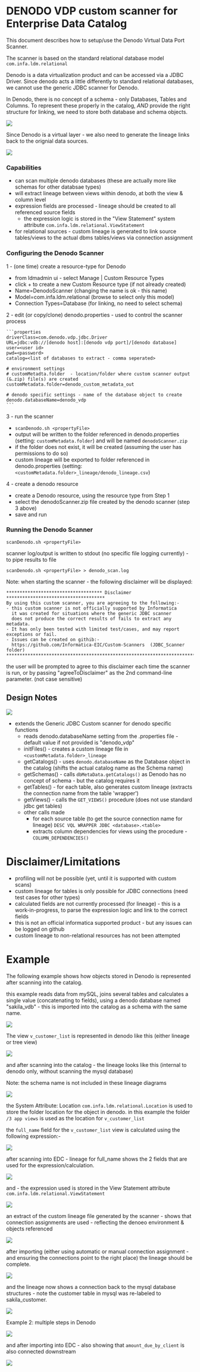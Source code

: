 # DENODO VDP custom scanner for Enterprise Data Catalog

This document describes how to setup/use the Denodo Virtual Data Port Scanner.

The scanner is based on the standard relational database model `com.infa.ldm.relational`

Denodo is a data virtualization product and can be accessed via a JDBC Driver.  Since denodo acts a little differently to standard relational databases, we cannot use the generic JDBC scanner for Denodo.

In Denodo, there is no concept of a schema - only Databases, Tables and Columns.  To represent these properly in the catalog, *AND* provide the right structure for linking, we need to store both database and schema objects.
 

<img src="denodo_model.svg">

Since Denodo is a virtual layer - we also need to generate the lineage links back to the orignial data sources.

<img src="denodo_scanner_overview.png">



### Capabilities

* can scan multiple denodo databases (these are actually more like schemas for other databsae types)
* will extract lineage between views within denodo, at both the view & column level
* expression fields are processed - lineage should be created to all referenced source fields
    * the expression logic is stored in the "View Statement" system attribute `com.infa.ldm.relational.ViewStatement`
* for relational sources - custom lineage is generated to link source tables/views to the actual dbms tables/views via connection assignment




### Configuring the Denodo Scanner

1 - (one time) create a resource-type for Denodo
  * from ldmadmin ui - select Manage | Custom Resource Types
  * click + to create a new Custom Resource type (if not already created)
  * Name=DenodoScanner  (changing the name is ok - this name)
  * Model=com.infa.ldm.relational  (browse to select only this model)
  * Connection Types=Database (for linking, no need to select schema)

2 - edit (or copy/clone) denodo.properties - used to control the scanner process

	```properties
	driverClass=com.denodo.vdp.jdbc.Driver
	URL=jdbc:vdb://[denodo host]:[denodo vdp port]/[denodo database]
	user=<user id>
	pwd=<password>
	catalog=<list of databases to extract - comma seperated>
	
	# environment settings
	# customMetadta.folder  - location/folder where custom scanner output (&.zip) file(s) are created
	customMetadata.folder=denodo_custom_metadata_out
	
	# denodo specific settings - name of the database object to create
	denodo.databaseName=denodo_vdp
	```   

3 - run the scanner 

  * `scanDenodo.sh <propertyFile>`
  * output will be written to the folder referenced in denodo.properties (setting: `customMetadata.folder`) and will be named `denodoScanner.zip`
  * if the folder does not exist, it will be created (assuming the user has permissions to do so)
  * custom lineage will be exported to folder referenced in denodo.properties (setting: `<customMetadata.folder>_lineage/denodo_lineage.csv`)
 
  
 
4 - create a denodo resource
  * create a Denodo resource, using the resource type from Step 1
  * select the denodoScanner.zip file created by the denodo scanner (step 3 above)
  * save and run




### Running the Denodo Scanner

`scanDenodo.sh <propertyFile>`

scanner log/output is written to stdout (no specific file logging currently) - to pipe results to file

`scanDenodo.sh <propertyFile> > denodo_scan.log`

Note:  when starting the scanner - the following disclaimer will be displayed:

```
************************************ Disclaimer *************************************
By using this custom scanner, you are agreeing to the following:-
- this custom scanner is not officially supported by Informatica
  it was created for situations where the generic JDBC scanner
  does not produce the correct results of fails to extract any metadata.
- It has only been tested with limited test/cases, and may report exceptions or fail.
- Issues can be created on githib:- 
  https://github.com/Informatica-EIC/Custom-Scanners  (JDBC_Scanner folder)
*************************************************************************************
```

the user will be prompted to agree to this disclaimer each time the scanner is run, or by passing "agreeToDisclaimer" as the 2nd command-line parameter.  (not case sensitive)



## Design Notes

<img src="denodo_model.svg">

* extends the Generic JDBC Custom scanner for denodo specific functions
   * reads denodo.databaseName setting from the .properties file - default value if not provided is "denodo_vdp"
   * initFiles() - creates a custom lineage file in `<customMetadata.folder>_lineage` 
   * getCatalogs() - uses `denodo.databaseName` as the Database object in the catalog (shifts the actual catalog name as the Schema name)
   * getSchemas() - calls `dbMetaData.getCatalogs()` as Denodo has no concept of schema - but the catalog requires it
   * getTables() - for each table, also generates custom lineage (extracts the connection name from the table 'wrapper')
   * getViews() - calls the `GET_VIEWS()` procedure (does not use standard jdbc get tables)
   * other calls made
      * for each source table (to get the source connection name for lineage)  `DESC VQL WRAPPER JDBC <database>.<table>`
      * extracts column dependencies for views using the procedure - `COLUMN_DEPENDENCIES()`  



# Disclaimer/Limitations

* profiling will not be possible (yet, until it is supported with custom scans)
* custom lineage for tables is only possible for JDBC connections (need test cases for other types)
* calculated fields are not currently processed (for lineage) - this is a work-in-progress, to parse the expression logic and link to the correct fields
* this is not an official informatica supported product - but any issues can be logged on github
* custom lineage to non-relational resources has not been attempted


# Example

The following example shows how objects stored in Denodo is represented after scanning into the catalog.

this example reads data from mySQL, joins several tables and calculates a single value (concatenating to fields), using a denodo database named "sakila_vdb" - this is imported into the catalog as a schema with the same name.

<img src="denodo_sakila_vdb_tree.png">

The view `v_customer_list` is represented in denodo like this (either lineage or tree view)

<img src="denodo_view_v_customer_list_diag.png">

and after scanning into the catalog - the lineage looks like this (internal to denodo only, without scanning the mysql database)

Note:  the schema name is not included in these lineage diagrams

<img src="edc_lineage_v_customer_list_summary.png">

the System Attribute:  Location `com.infa.ldm.relational.Location` is used to store the folder location for the object in denodo.  in this example the folder `/3 app views` is used as the location for `v_customer_list`

the `full_name` field for the `v_customer_list` view is calculated using the following expression:-

<img src="denodo_full_name_calculated_field.png">

after scanning into EDC - lineage for full_name shows the 2 fields that are used for the expression/calculation.

<img src="edc_full_name_lineage.png">

and - the expression used is stored in the View Statement attribute `com.infa.ldm.relational.ViewStatement`

<img src="edc_full_name_system_attributes.png">

an extract of the custom lineage file generated by the scanner - shows that connection assignments are used - reflecting the denoeo environment & objects referenced

<img src="edc_denodo_custom_lineage.png">

after importing (either using automatic or manual connection assignment - and ensuring the connections point to the right place) the lineage should be complete.


<img src="denodo_custom_lineage_cnx_assignment.png">

and the lineage now shows a connection back to the mysql database structures - note the customer table in mysql was re-labeled to sakila_customer.

<img src="edc_lineage_v_customer_list_with_customlineage.png">


Example 2:  multiple steps in Denodo


<img src="denodo_client_with_bills.png">

and after importing into EDC - also showing that `amount_due_by_client` is also connected downstream

<img src="edc_client_with_bills.png">













